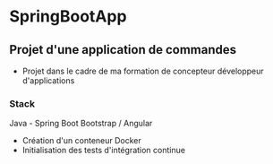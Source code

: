 # SpringBootApp

## Projet d'une application de commandes 

- Projet dans le cadre de ma formation de concepteur développeur d'applications

### Stack

Java - Spring Boot
Bootstrap / Angular

- Création d'un conteneur Docker
- Initialisation des tests d'intégration continue


